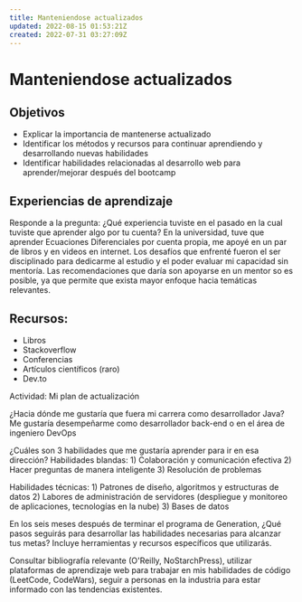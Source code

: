 ```yaml
---
title: Manteniendose actualizados
updated: 2022-08-15 01:53:21Z
created: 2022-07-31 03:27:09Z
---
```


# Manteniendose actualizados
## Objetivos
- Explicar la importancia de mantenerse actualizado
- Identificar los métodos y recursos para continuar aprendiendo y desarrollando nuevas habilidades
- Identificar habilidades relacionadas al desarrollo web para aprender/mejorar después del bootcamp

## Experiencias de aprendizaje
Responde a la pregunta: ¿Qué experiencia tuviste en el pasado en la cual tuviste que aprender algo por tu cuenta?
En la universidad, tuve que aprender Ecuaciones Diferenciales por cuenta propia, me apoyé en un par de libros y en videos en internet. Los desafíos que enfrenté fueron el ser disciplinado para dedicarme al estudio y el poder evaluar mi capacidad sin mentoría. Las recomendaciones que daría son apoyarse en un mentor so es posible, ya que permite que exista mayor enfoque hacia temáticas relevantes.

## Recursos:
- Libros
- Stackoverflow
- Conferencias
- Artículos científicos (raro)
- Dev.to

Actividad: Mi plan de actualización

¿Hacia dónde me gustaría que fuera mi carrera como desarrollador Java?
Me gustaría desempeñarme como desarrollador back-end o en el área de ingeniero DevOps

¿Cuáles son 3 habilidades que me gustaría aprender para ir en esa dirección?
Habilidades blandas:
	1) Colaboración y comunicación efectiva
	2) Hacer preguntas de manera inteligente
	3) Resolución de problemas

Habilidades técnicas:
	1) Patrones de diseño, algoritmos y estructuras de datos
	2) Labores de administración de servidores (despliegue y monitoreo de aplicaciones, tecnologías en la nube)
	3) Bases de datos

En los seis meses después de terminar el programa de Generation, ¿Qué pasos seguirás para desarrollar las habilidades necesarias para alcanzar tus metas? Incluye herramientas y recursos específicos que utilizarás.

Consultar bibliografía relevante (O'Reilly, NoStarchPress), utilizar plataformas de aprendizaje web para trabajar en mis habilidades de código (LeetCode, CodeWars), seguir a personas en la industria para estar informado con las tendencias existentes.
